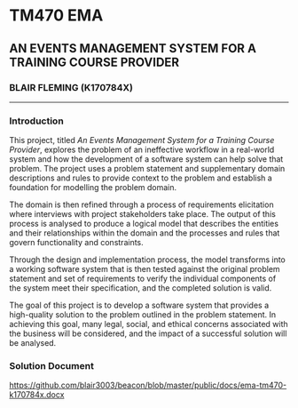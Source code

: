 # TM470 EMA

## AN EVENTS MANAGEMENT SYSTEM FOR A TRAINING COURSE PROVIDER

### BLAIR FLEMING (K170784X)

---

### Introduction

This project, titled _An Events Management System for a Training Course Provider_, explores the problem of an ineffective workflow in a real-world system and how the development of a software system can help solve that problem. The project uses a problem statement and supplementary domain descriptions and rules to provide context to the problem and establish a foundation for modelling the problem domain.

The domain is then refined through a process of requirements elicitation where interviews with project stakeholders take place. The output of this process is analysed to produce a logical model that describes the entities and their relationships within the domain and the processes and rules that govern functionality and constraints.

Through the design and implementation process, the model transforms into a working software system that is then tested against the original problem statement and set of requirements to verify the individual components of the system meet their specification, and the completed solution is valid.

The goal of this project is to develop a software system that provides a high-quality solution to the problem outlined in the problem statement. In achieving this goal, many legal, social, and ethical concerns associated with the business will be considered, and the impact of a successful solution will be analysed.

### Solution Document

https://github.com/blair3003/beacon/blob/master/public/docs/ema-tm470-k170784x.docx

